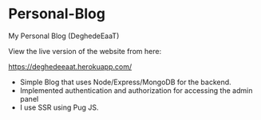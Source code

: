 # Personal-Blog

My Personal Blog (DeghedeEaaT)

View the live version of the website from here:

https://deghedeeaat.herokuapp.com/

- Simple Blog that uses Node/Express/MongoDB for the backend.
- Implemented authentication and authorization for accessing the admin panel
- I use SSR using Pug JS.
